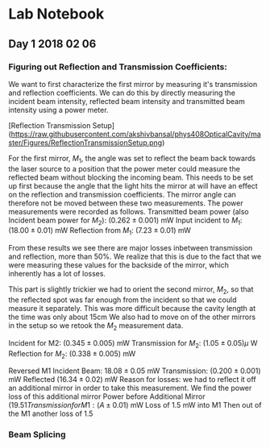 # Lab Notebook 
## Day 1 2018 02 06
### Figuring out Reflection and Transmission Coefficients:

We want to first characterize the first mirror by measuring it's transmission and reflection coefficients. We can do this by directly measuring the incident beam intensity, reflected beam intensity and transmitted beam intensity using a power meter.

[Reflection Transmission Setup] (https://raw.githubusercontent.com/akshivbansal/phys408OpticalCavity/master/Figures/ReflectionTransmissionSetup.png) 

For the first mirror, $M_1$, the angle was set to reflect the beam back towards the laser source to a position that the power meter could measure the reflected beam without blocking the incoming beam.  This needs to be set up first because the angle that the light hits the mirror at will have an effect on the reflection and transmission coefficients. The mirror angle can therefore not be moved between these two measurements. The power measurements were recorded as follows.
Transmitted beam power (also Incident beam power for $M_2$): 
$(0.262 \pm 0.001)$ mW 
Input incident to $M_1$: 
$(18.00 \pm 0.01 )$ mW
Reflection from $M_1$: 
$(7.23 \pm 0.01)$ mW 

From these results we see there are major losses inbetween transmission and reflection, more than 50%. We realize that this is due to the fact that we were measuring these values for the backside of the mirror, which inherently has a lot of losses.

This part is slightly trickier we had to orient the second mirror, $M_2$, so that the reflected spot was far enough from the incident so that we could measure it separately. This was more difficult because the cavity length at the time was only about 15cm  We also had to move on of the other mirrors in the setup so we retook the $M_2$ measurement data. 

Incident for M2:
$(0.345 \pm 0.005)$ mW 
Transmission for $M_2$:
$(1.05 \pm 0.05) \mu$ W 
Reflection for $M_2$:
$(0.338 \pm 0.005)$  mW

Reversed M1
Incident Beam:
$18.08 \pm 0.05$ mW
Transmission:
$(0.200 \pm 0.001 )$ mW
Reflected 
$(16.34 \pm 0.02)$ mW
	Reason for losses: we had to reflect it off an additional mirror in order to take this measurement. We find the power loss of this additional mirror
Power before Additional Mirror
$(19.51Transmission for M1: 
(A \pm 0.01)$ mW
 Loss of 1.5 mW into M1 
 Then out of the M1 another loss of 1.5
 
### Beam Splicing 
	

<!--stackedit_data:
eyJoaXN0b3J5IjpbMTkwMzAwOTkzMywtMTUwMjY5ODkxMCwxMz
g3NjEyNzM0LC0yMDY3NTMxNzQxLC02MzI3NjA2NzgsLTEyOTM1
MjI2NDRdfQ==
-->